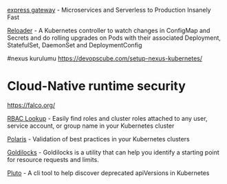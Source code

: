 [express gateway](https://www.express-gateway.io/) - Microservices and Serverless to Production Insanely Fast

[Reloader](https://github.com/stakater/Reloader) - A Kubernetes controller to watch changes in ConfigMap and Secrets and do rolling upgrades on Pods with their associated Deployment, StatefulSet, DaemonSet and DeploymentConfig

#nexus kurulumu
https://devopscube.com/setup-nexus-kubernetes/

# Cloud-Native runtime security
https://falco.org/

[RBAC Lookup](https://github.com/FairwindsOps/rbac-lookup) - Easily find roles and cluster roles attached to any user, service account, or group name in your Kubernetes cluster

[Polaris](https://github.com/FairwindsOps/Polaris) - Validation of best practices in your Kubernetes clusters 

[Goldilocks](https://github.com/FairwindsOps/Goldilocks) - Goldilocks is a utility that can help you identify a starting point for resource requests and limits.

[Pluto](https://github.com/FairwindsOps/Pluto) - A cli tool to help discover deprecated apiVersions in Kubernetes 